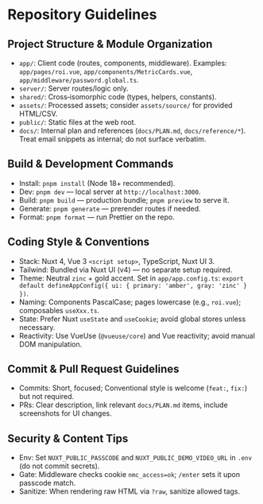 # Repository Guidelines

## Project Structure & Module Organization

- `app/`: Client code (routes, components, middleware). Examples: `app/pages/roi.vue`, `app/components/MetricCards.vue`, `app/middleware/password.global.ts`.
- `server/`: Server routes/logic only.
- `shared/`: Cross‑isomorphic code (types, helpers, constants).
- `assets/`: Processed assets; consider `assets/source/` for provided HTML/CSV.
- `public/`: Static files at the web root.
- `docs/`: Internal plan and references (`docs/PLAN.md`, `docs/reference/*`). Treat email snippets as internal; do not surface verbatim.

## Build & Development Commands

- Install: `pnpm install` (Node 18+ recommended).
- Dev: `pnpm dev` — local server at `http://localhost:3000`.
- Build: `pnpm build` — production bundle; `pnpm preview` to serve it.
- Generate: `pnpm generate` — prerender routes if needed.
- Format: `pnpm format` — run Prettier on the repo.

## Coding Style & Conventions

- Stack: Nuxt 4, Vue 3 `<script setup>`, TypeScript, Nuxt UI 3.
- Tailwind: Bundled via Nuxt UI (v4) — no separate setup required.
- Theme: Neutral `zinc` + gold accent. Set in `app/app.config.ts`:
  `export default defineAppConfig({ ui: { primary: 'amber', gray: 'zinc' } })`.
- Naming: Components PascalCase; pages lowercase (e.g., `roi.vue`); composables `useXxx.ts`.
- State: Prefer Nuxt `useState` and `useCookie`; avoid global stores unless necessary.
- Reactivity: Use VueUse (`@vueuse/core`) and Vue reactivity; avoid manual DOM manipulation.

## Commit & Pull Request Guidelines

- Commits: Short, focused; Conventional style is welcome (`feat:`, `fix:`) but not required.
- PRs: Clear description, link relevant `docs/PLAN.md` items, include screenshots for UI changes.

## Security & Content Tips

- Env: Set `NUXT_PUBLIC_PASSCODE` and `NUXT_PUBLIC_DEMO_VIDEO_URL` in `.env` (do not commit secrets).
- Gate: Middleware checks cookie `nmc_access=ok`; `/enter` sets it upon passcode match.
- Sanitize: When rendering raw HTML via `?raw`, sanitize allowed tags.
